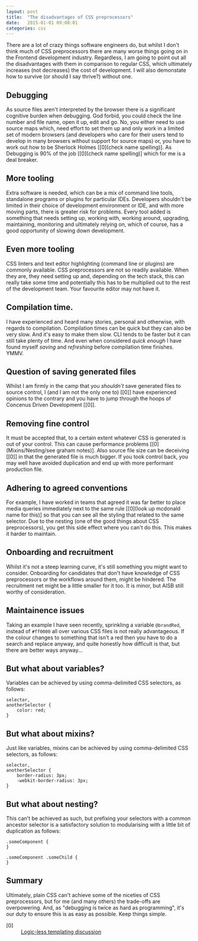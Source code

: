 ```yaml
---
layout: post
title:  "The disadvantages of CSS preprocessors"
date:   2015-01-01 09:00:01
categories: css
---
```


There are a lot of crazy things software engineers do, but whilst I don't think much of CSS preprocessors there are many worse things going on in the Frontend development industry. Regardless, I am going to point out all the  disadvantages with them in comparison to regular CSS, which ultimately increases (not decreases) the cost of development. I will also demonstate how to survive (or should I say thrive?) without one.

## Debugging

As source files aren't interpreted by the browser there is a significant cognitive burden when debugging. God forbid, you could check the line number and file name, open it up, edit and go. No, you either need to use source maps which, need effort to set them up and only work in a limited set of modern browsers (and developers who care for their users tend to develop in many browsers without support for source maps) or, you have to work out how to be Sherlock Holmes [[0](check name spelling)]. As Debugging is 90% of the job [[0](check name spelling)] which for me is a deal breaker.

## More tooling

Extra software is needed, which can be a mix of command line tools, standalone programs or plugins for particular IDEs. Developers shouldn't be limited in their choice of development environment or IDE, and with more moving parts, there is greater risk for problems. Every tool added is something that needs setting up, working with, working around, upgrading, maintaining, monitoring and ultimately relying on, which of course, has a good opportunity of slowing down development.

## Even more tooling

CSS linters and text editor highlighting (command line or plugins) are commonly available. CSS preprocessors are not so readily available. When they are, they need setting up and, depending on the tech stack, this can really take some time and potentially this has to be multiplied out to the rest of the development team. Your favourite editor may not have it.

## Compilation time.

I have experienced and heard many stories, personal and otherwise, with regards to compilation. Compilation times can be quick but they can also be very slow. And it's easy to make them slow. CLI tends to be faster but it can still take plenty of time. And even when considered *quick enough* I have found myself *saving* and *refreshing* before compilation time finishes. YMMV.

## Question of saving generated files

Whilst I am firmly in the camp that you *shouldn't* save generated files to source control, I (and I am not the only one to) [[0]] have experienced opinions to the contrary and you have to jump through the hoops of Concenus Driven Development [[0]].

## Removing fine control

It must be accepted that, to a certain extent whatever CSS is generated is out of your control. This can cause performance problems [[0](Mixins/Nesting/see graham notes)]. Also source file size can be deceiving [[0]] in that the generated file is much bigger. If you took control back, you may well have avoided duplication and end up with more performant production file.

## Adhering to agreed conventions

For example, I have worked in teams that agreed it was far better to place media queries immediately next to the same rule [[0](look up mcdonald name for this)] so that you can see all the styling that related to the same selector. Due to the nesting (one of the good things about CSS preprocessors), you get this side effect where you can't do this. This makes it harder to maintain.

## Onboarding and recruitment

Whilst it's not a steep learning curve, it's still something you might want to consider. Onboarding for candidates that don't have knowledge of CSS preprocessors or the workflows around them, might be hindered. The recruitment net might be a little smaller for it too. It is minor, but AISB still worthy of consideration.

## Maintainence issues

Taking an example I have seen recently, sprinkling a variable `@brandRed`, instead of `#ff0000` all over various CSS files is not really advantageous. If the colour changes to something that isn't a red then you have to do a search and replace anyway, and quite honestly how difficult is that, but there are better ways anyway...

## But what about variables?

Variables can be achieved by using comma-delimited CSS selectors, as follows:

	selector,
	anotherSelector {
		color: red;
	}

## But what about mixins?

Just like variables, mixins can be achieved by using comma-delimited CSS selectors, as follows:

	selector,
	anotherSelector {
		border-radius: 3px;
		-webkit-border-radius: 3px;
	}

## But what about nesting?

This can't be achieved as such, but prefixing your selectors with a common ancestor selector is a satisfactory solution to modularising with a little bit of duplication as follows:

	.someComponent {
	}

	.someComponent .someChild {
	}

## Summary

Ultimately, plain CSS can't achieve some of the niceties of CSS preprocessors, but for me (and many others) the trade-offs are overpowering. And, as "debugging is twice as hard as programming", it's our duty to ensure this is as easy as possible. Keep things simple.

<dl>
	<dt class="citation" id="ref0">[0]</dt>
	<dd><a href="http://stackoverflow.com/questions/3896730/whats-the-advantage-of-logic-less-template-such-as-mustache">Logic-less templating discussion</a></dd>
</dl>
<!--
[]:http://stackoverflow.com/questions/13185170/using-less-and-version-control-should-generated-css-be-included-in-a-repo
[]:http://jaketrent.com/post/cons-css-preprocessors/
[]:http://stackoverflow.com/questions/28570752/what-are-the-advantages-disadvantages-of-using-css-preprocessors-e-g-sass-less
[]:http://blog.millermedeiros.com/the-problem-with-css-pre-processors/
[]:https://www.devbridge.com/articles/increasing-sass-compiling-performance-or-when-every-second-counts/
[0]:http://stackoverflow.com/questions/12228745/twitter-bootstrap-less-compilation-taking-a-long-time

Look up source maps.

...
[15/04/2015 10:53:26] Graham Veal: so we have been running with grunt and recently gulp
[15/04/2015 10:53:40] Graham Veal: mainly to create a watch task to run on save
[15/04/2015 10:54:06] Graham Veal: then you need to create srcmaps to help debug, but I haven't got them running!
[15/04/2015 10:55:51] Graham Veal:  think others in the team have
[15/04/2015 10:56:08] Graham Veal: you need to serve up the sourcemaps file and then tell chrome or something
[15/04/2015 10:56:17] Graham Veal: but I haven't had any issues
[15/04/2015 10:59:58] Graham Veal: I think other browsers support it too, but obv only "modern" ones
[15/04/2015 11:00:17] Graham Veal: the troubles come when you start using "gems" to add more, like compass
[15/04/2015 11:01:23] Graham Veal: using it to automatically make sprite images etc
[15/04/2015 11:01:35] Graham Veal: then doing retina support as well
[15/04/2015 11:01:59] Graham Veal: all these are "add ons" that mean you really need to understand SASS to set them up correctly
[15/04/2015 11:02:31] Graham Veal: we fucked it up on the first project, each time the sprite was getting created loads of times making the SASS "compile" take up to 10-15 secs
[15/04/2015 11:02:42] Graham Veal: then one guy who knew more sorted it out
[15/04/2015 11:02:49] Graham Veal: set it up correctly
[15/04/2015 11:02:54] Graham Veal: and got it back to 1s
[15/04/2015 11:11:50] Graham Veal:  don't get the craze really! I do like that it does things for you, like having a pxtoem function
[15/04/2015 11:11:57] Graham Veal: then you can easily see what you were trying to do
[15/04/2015 11:12:12] Graham Veal: makes changes easier
[15/04/2015 11:12:45] Graham Veal: I think if it's a simple setup it's good. start doing more and it gets more of an issue to setup and maintain
[15/04/2015 11:13:16] Graham Veal: plus it's another dependency on the machine: ruby and then the gems

-->